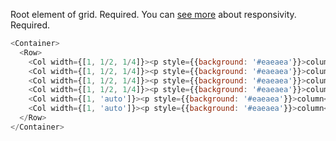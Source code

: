 Root element of grid. Required. You can <a target="_blank" href="https://github.com/jxnblk/styled-system/blob/master/docs/responsive-styles.md">
see more</a> about responsivity. Required.

```js
<Container>
  <Row>
    <Col width={[1, 1/2, 1/4]}><p style={{background: '#eaeaea'}}>column</p></Col>
    <Col width={[1, 1/2, 1/4]}><p style={{background: '#eaeaea'}}>column</p></Col>
    <Col width={[1, 1/2, 1/4]}><p style={{background: '#eaeaea'}}>column</p></Col>
    <Col width={[1, 1/2, 1/4]}><p style={{background: '#eaeaea'}}>column</p></Col>
    <Col width={[1, 'auto']}><p style={{background: '#eaeaea'}}>column</p></Col>
    <Col width={[1, 'auto']}><p style={{background: '#eaeaea'}}>column</p></Col>
  </Row>
</Container>
```
